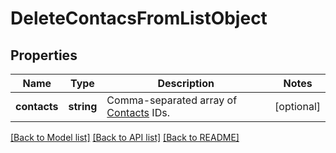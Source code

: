 # DeleteContacsFromListObject

## Properties
Name | Type | Description | Notes
------------ | ------------- | ------------- | -------------
**contacts** | **string** | Comma-separated array of [Contacts](http://docs.textmagictesting.com/#tag/Contacts) IDs. | [optional] 

[[Back to Model list]](../README.md#documentation-for-models) [[Back to API list]](../README.md#documentation-for-api-endpoints) [[Back to README]](../README.md)


